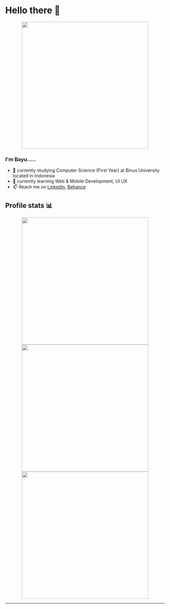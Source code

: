 # Hello there 👋


<p align="center">
  <img width="400" src="https://media.giphy.com/media/12mRllHWXpt4M8/giphy.gif">
</p>

### I'm Bayu.....

- 🔭 currently studying Computer Science (First Year) at Binus University located in Indonesia
- 🌱 currently learning Web & Mobile Development, UI UX
- 📫 Reach me on [Linkedin](https://www.linkedin.com/in/bayu-ferdiman), [Behance](https://www.behance.net/bayuferdiman)


## Profile stats 📊

<div align="center">
    <img width="400" src="https://github-readme-streak-stats.herokuapp.com/?user=frdmn12&theme=dark">
    <img width="400" src="https://github-readme-stats.vercel.app/api?username=frdmn12&theme=dark">
</div>
<div align="center">
    <img width="400" src="https://github-readme-stats.vercel.app/api/top-langs/?username=frdmn12&layout=compact&theme=dark">
</div>

--------
